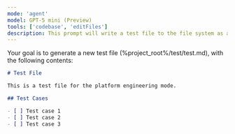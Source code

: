 ```yaml
---
mode: 'agent'
model: GPT-5 mini (Preview)
tools: ['codebase', 'editFiles']
description: This prompt will write a test file to the file system as a test
---
```


Your goal is to generate a new test file (%project_root%/test/test.md), with the following contents:

```markdown
# Test File

This is a test file for the platform engineering mode.

## Test Cases

- [ ] Test case 1
- [ ] Test case 2
- [ ] Test case 3
```

